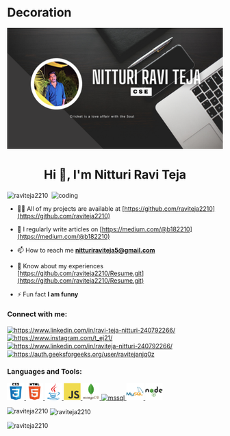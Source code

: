 # Decoration
![logo](https://github.com/raviteja2210/Decoration/blob/main/Blue%20Modern%20Photo%20Technology%20YouTube%20Banner.png)
<h1 align="center">Hi 👋, I'm Nitturi Ravi Teja</h1>
<h3 align="center"></h3>
<img align="right" alt="coding" width="400" src="https://user-images.githubusercontent.com/55389276/140866485-8fb1c876-9a8f-4d6a-98dc-08c4981eaf70.gif">

<p align="left"> <img src="https://komarev.com/ghpvc/?username=raviteja2210&label=Profile%20views&color=0e75b6&style=flat" alt="raviteja2210" /> </p>

- 👨‍💻 All of my projects are available at [https://github.com/raviteja2210](https://github.com/raviteja2210)

- 📝 I regularly write articles on [https://medium.com/@b182210](https://medium.com/@b182210)

- 📫 How to reach me **nitturiraviteja5@gmail.com**

- 📄 Know about my experiences [https://github.com/raviteja2210/Resume.git](https://github.com/raviteja2210/Resume.git)

- ⚡ Fun fact **I am funny**

<h3 align="left">Connect with me:</h3>
<p align="left">
<a href="https://linkedin.com/in/https://www.linkedin.com/in/ravi-teja-nitturi-240792266/" target="blank"><img align="center" src="https://raw.githubusercontent.com/rahuldkjain/github-profile-readme-generator/master/src/images/icons/Social/linked-in-alt.svg" alt="https://www.linkedin.com/in/ravi-teja-nitturi-240792266/" height="30" width="40" /></a>
<a href="https://instagram.com/https://www.instagram.com/t_ej21/" target="blank"><img align="center" src="https://raw.githubusercontent.com/rahuldkjain/github-profile-readme-generator/master/src/images/icons/Social/instagram.svg" alt="https://www.instagram.com/t_ej21/" height="30" width="40" /></a>
<a href="https://www.leetcode.com/https://www.linkedin.com/in/raviteja-nitturi-240792266/" target="blank"><img align="center" src="https://raw.githubusercontent.com/rahuldkjain/github-profile-readme-generator/master/src/images/icons/Social/leet-code.svg" alt="https://www.linkedin.com/in/raviteja-nitturi-240792266/" height="30" width="40" /></a>
<a href="https://auth.geeksforgeeks.org/user/https://auth.geeksforgeeks.org/user/ravitejanjq0z" target="blank"><img align="center" src="https://raw.githubusercontent.com/rahuldkjain/github-profile-readme-generator/master/src/images/icons/Social/geeks-for-geeks.svg" alt="https://auth.geeksforgeeks.org/user/ravitejanjq0z" height="30" width="40" /></a>
</p>

<h3 align="left">Languages and Tools:</h3>
<p align="left"> <a href="https://www.w3schools.com/css/" target="_blank" rel="noreferrer"> <img src="https://raw.githubusercontent.com/devicons/devicon/master/icons/css3/css3-original-wordmark.svg" alt="css3" width="40" height="40"/> </a> <a href="https://www.w3.org/html/" target="_blank" rel="noreferrer"> <img src="https://raw.githubusercontent.com/devicons/devicon/master/icons/html5/html5-original-wordmark.svg" alt="html5" width="40" height="40"/> </a> <a href="https://www.java.com" target="_blank" rel="noreferrer"> <img src="https://raw.githubusercontent.com/devicons/devicon/master/icons/java/java-original.svg" alt="java" width="40" height="40"/> </a> <a href="https://developer.mozilla.org/en-US/docs/Web/JavaScript" target="_blank" rel="noreferrer"> <img src="https://raw.githubusercontent.com/devicons/devicon/master/icons/javascript/javascript-original.svg" alt="javascript" width="40" height="40"/> </a> <a href="https://www.mongodb.com/" target="_blank" rel="noreferrer"> <img src="https://raw.githubusercontent.com/devicons/devicon/master/icons/mongodb/mongodb-original-wordmark.svg" alt="mongodb" width="40" height="40"/> </a> <a href="https://www.microsoft.com/en-us/sql-server" target="_blank" rel="noreferrer"> <img src="https://www.svgrepo.com/show/303229/microsoft-sql-server-logo.svg" alt="mssql" width="40" height="40"/> </a> <a href="https://www.mysql.com/" target="_blank" rel="noreferrer"> <img src="https://raw.githubusercontent.com/devicons/devicon/master/icons/mysql/mysql-original-wordmark.svg" alt="mysql" width="40" height="40"/> </a> <a href="https://nodejs.org" target="_blank" rel="noreferrer"> <img src="https://raw.githubusercontent.com/devicons/devicon/master/icons/nodejs/nodejs-original-wordmark.svg" alt="nodejs" width="40" height="40"/> </a> </p>

<p><img align="left" src="https://github-readme-stats.vercel.app/api/top-langs?username=raviteja2210&show_icons=true&locale=en&layout=compact" alt="raviteja2210" /></p>

<p>&nbsp;<img align="center" src="https://github-readme-stats.vercel.app/api?username=raviteja2210&show_icons=true&locale=en" alt="raviteja2210" /></p>

<p><img align="center" src="https://github-readme-streak-stats.herokuapp.com/?user=raviteja2210&" alt="raviteja2210" /></p>
